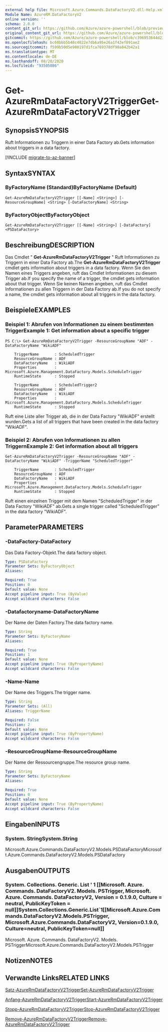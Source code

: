 ```yaml
---
external help file: Microsoft.Azure.Commands.DataFactoryV2.dll-Help.xml
Module Name: AzureRM.DataFactoryV2
online version: ''
schema: 2.0.0
content_git_url: https://github.com/Azure/azure-powershell/blob/preview/src/ResourceManager/DataFactories/Commands.DataFactoryV2/help/Get-AzureRmDataFactoryV2Trigger.md
original_content_git_url: https://github.com/Azure/azure-powershell/blob/preview/src/ResourceManager/DataFactories/Commands.DataFactoryV2/help/Get-AzureRmDataFactoryV2Trigger.md
gitcommit: https://github.com/Azure/azure-powershell/blob/c396953644d237789e0f4e1f726b553913186d34
ms.openlocfilehash: bc60bbb5b48c4022e7db6a95e26a1f43ef891ae2
ms.sourcegitcommit: f599b50d5e980197d1fca769378df90a842b42a1
ms.translationtype: MT
ms.contentlocale: de-DE
ms.lasthandoff: 08/20/2020
ms.locfileid: "93505086"
---
```

# <span data-ttu-id="6ccf9-101">Get-AzureRmDataFactoryV2Trigger</span><span class="sxs-lookup"><span data-stu-id="6ccf9-101">Get-AzureRmDataFactoryV2Trigger</span></span>

## <span data-ttu-id="6ccf9-102">Synopsis</span><span class="sxs-lookup"><span data-stu-id="6ccf9-102">SYNOPSIS</span></span>
<span data-ttu-id="6ccf9-103">Ruft Informationen zu Triggern in einer Data Factory ab.</span><span class="sxs-lookup"><span data-stu-id="6ccf9-103">Gets information about triggers in a data factory.</span></span>

[!INCLUDE [migrate-to-az-banner](../../includes/migrate-to-az-banner.md)]

## <span data-ttu-id="6ccf9-104">Syntax</span><span class="sxs-lookup"><span data-stu-id="6ccf9-104">SYNTAX</span></span>

### <span data-ttu-id="6ccf9-105">ByFactoryName (Standard)</span><span class="sxs-lookup"><span data-stu-id="6ccf9-105">ByFactoryName (Default)</span></span>
```
Get-AzureRmDataFactoryV2Trigger [[-Name] <String>] [-ResourceGroupName] <String> [-DataFactoryName] <String>
```

### <span data-ttu-id="6ccf9-106">ByFactoryObject</span><span class="sxs-lookup"><span data-stu-id="6ccf9-106">ByFactoryObject</span></span>
```
Get-AzureRmDataFactoryV2Trigger [[-Name] <String>] [-DataFactory] <PSDataFactory>
```

## <span data-ttu-id="6ccf9-107">Beschreibung</span><span class="sxs-lookup"><span data-stu-id="6ccf9-107">DESCRIPTION</span></span>
<span data-ttu-id="6ccf9-108">Das Cmdlet " **Get-AzureRmDataFactoryV2Trigger** " Ruft Informationen zu Triggern in einer Data Factory ab.</span><span class="sxs-lookup"><span data-stu-id="6ccf9-108">The **Get-AzureRmDataFactoryV2Trigger** cmdlet gets information about triggers in a data factory.</span></span> <span data-ttu-id="6ccf9-109">Wenn Sie den Namen eines Triggers angeben, ruft das Cmdlet Informationen zu diesem Trigger ab.</span><span class="sxs-lookup"><span data-stu-id="6ccf9-109">If you specify the name of a trigger, the cmdlet gets information about that trigger.</span></span> <span data-ttu-id="6ccf9-110">Wenn Sie keinen Namen angeben, ruft das Cmdlet Informationen zu allen Triggern in der Data Factory ab.</span><span class="sxs-lookup"><span data-stu-id="6ccf9-110">If you do not specify a name, the cmdlet gets information about all triggers in the data factory.</span></span>


## <span data-ttu-id="6ccf9-111">Beispiele</span><span class="sxs-lookup"><span data-stu-id="6ccf9-111">EXAMPLES</span></span>

### <span data-ttu-id="6ccf9-112">Beispiel 1: Abrufen von Informationen zu einem bestimmten Trigger</span><span class="sxs-lookup"><span data-stu-id="6ccf9-112">Example 1: Get information about a specific trigger</span></span>
```
PS C:\> Get-AzureRmDataFactoryV2Trigger -ResourceGroupName "ADF" -DataFactoryName "WikiADF"

    TriggerName       : ScheduledTrigger
    ResourceGroupName : ADF
    DataFactoryName   : WikiADF
    Properties        : Microsoft.Azure.Management.DataFactory.Models.ScheduleTrigger
    RuntimeState      : Stopped

    TriggerName       : ScheduledTrigger2
    ResourceGroupName : ADF
    DataFactoryName   : WikiADF
    Properties        : Microsoft.Azure.Management.DataFactory.Models.ScheduleTrigger
    RuntimeState      : Stopped
```

<span data-ttu-id="6ccf9-113">Ruft eine Liste aller Trigger ab, die in der Data Factory "WikiADF" erstellt wurden.</span><span class="sxs-lookup"><span data-stu-id="6ccf9-113">Gets a list of all triggers that have been created in the data factory "WikiADF".</span></span>

### <span data-ttu-id="6ccf9-114">Beispiel 2: Abrufen von Informationen zu allen Triggern</span><span class="sxs-lookup"><span data-stu-id="6ccf9-114">Example 2: Get information about all triggers</span></span>

```
Get-AzureRmDataFactoryV2Trigger -ResourceGroupName "ADF" -DataFactoryName "WikiADF" -TriggerName "ScheduledTrigger"

    TriggerName       : ScheduledTrigger
    ResourceGroupName : ADF
    DataFactoryName   : WikiADF
    Properties        : Microsoft.Azure.Management.DataFactory.Models.ScheduleTrigger
    RuntimeState      : Stopped
```

<span data-ttu-id="6ccf9-115">Ruft einen einzelnen Trigger mit dem Namen "ScheduledTrigger" in der Data Factory "WikiADF" ab.</span><span class="sxs-lookup"><span data-stu-id="6ccf9-115">Gets a single trigger called "ScheduledTrigger" in the data factory "WikiADF".</span></span>

## <span data-ttu-id="6ccf9-116">Parameter</span><span class="sxs-lookup"><span data-stu-id="6ccf9-116">PARAMETERS</span></span>

### <span data-ttu-id="6ccf9-117">-DataFactory</span><span class="sxs-lookup"><span data-stu-id="6ccf9-117">-DataFactory</span></span>
<span data-ttu-id="6ccf9-118">Das Data Factory-Objekt.</span><span class="sxs-lookup"><span data-stu-id="6ccf9-118">The data factory object.</span></span>

```yaml
Type: PSDataFactory
Parameter Sets: ByFactoryObject
Aliases: 

Required: True
Position: 0
Default value: None
Accept pipeline input: True (ByValue)
Accept wildcard characters: False
```

### <span data-ttu-id="6ccf9-119">-Datafactoryname</span><span class="sxs-lookup"><span data-stu-id="6ccf9-119">-DataFactoryName</span></span>
<span data-ttu-id="6ccf9-120">Der Name der Daten Factory.</span><span class="sxs-lookup"><span data-stu-id="6ccf9-120">The data factory name.</span></span>

```yaml
Type: String
Parameter Sets: ByFactoryName
Aliases: 

Required: True
Position: 1
Default value: None
Accept pipeline input: True (ByPropertyName)
Accept wildcard characters: False
```

### <span data-ttu-id="6ccf9-121">-Name</span><span class="sxs-lookup"><span data-stu-id="6ccf9-121">-Name</span></span>
<span data-ttu-id="6ccf9-122">Der Name des Triggers.</span><span class="sxs-lookup"><span data-stu-id="6ccf9-122">The trigger name.</span></span>

```yaml
Type: String
Parameter Sets: (All)
Aliases: TriggerName

Required: False
Position: 2
Default value: None
Accept pipeline input: True (ByPropertyName)
Accept wildcard characters: False
```

### <span data-ttu-id="6ccf9-123">-ResourceGroupName</span><span class="sxs-lookup"><span data-stu-id="6ccf9-123">-ResourceGroupName</span></span>
<span data-ttu-id="6ccf9-124">Der Name der Ressourcengruppe.</span><span class="sxs-lookup"><span data-stu-id="6ccf9-124">The resource group name.</span></span>

```yaml
Type: String
Parameter Sets: ByFactoryName
Aliases: 

Required: True
Position: 0
Default value: None
Accept pipeline input: True (ByPropertyName)
Accept wildcard characters: False
```

## <span data-ttu-id="6ccf9-125">Eingaben</span><span class="sxs-lookup"><span data-stu-id="6ccf9-125">INPUTS</span></span>

### <span data-ttu-id="6ccf9-126">System. String</span><span class="sxs-lookup"><span data-stu-id="6ccf9-126">System.String</span></span>
<span data-ttu-id="6ccf9-127">Microsoft.Azure.Commands.DataFactoryV2.Models.PSDataFactory</span><span class="sxs-lookup"><span data-stu-id="6ccf9-127">Microsoft.Azure.Commands.DataFactoryV2.Models.PSDataFactory</span></span>


## <span data-ttu-id="6ccf9-128">Ausgaben</span><span class="sxs-lookup"><span data-stu-id="6ccf9-128">OUTPUTS</span></span>

### <span data-ttu-id="6ccf9-129">System. Collections. Generic. List ' 1 [[Microsoft. Azure. Commands. DataFactoryV2. Models. PSTrigger, Microsoft. Azure. Commands. DataFactoryV2, Version = 0.1.9.0, Culture = neutral, PublicKeyToken = null]]</span><span class="sxs-lookup"><span data-stu-id="6ccf9-129">System.Collections.Generic.List\`1[[Microsoft.Azure.Commands.DataFactoryV2.Models.PSTrigger, Microsoft.Azure.Commands.DataFactoryV2, Version=0.1.9.0, Culture=neutral, PublicKeyToken=null]]</span></span>
<span data-ttu-id="6ccf9-130">Microsoft. Azure. Commands. DataFactoryV2. Models. PSTrigger</span><span class="sxs-lookup"><span data-stu-id="6ccf9-130">Microsoft.Azure.Commands.DataFactoryV2.Models.PSTrigger</span></span>


## <span data-ttu-id="6ccf9-131">Notizen</span><span class="sxs-lookup"><span data-stu-id="6ccf9-131">NOTES</span></span>

## <span data-ttu-id="6ccf9-132">Verwandte Links</span><span class="sxs-lookup"><span data-stu-id="6ccf9-132">RELATED LINKS</span></span>
[<span data-ttu-id="6ccf9-133">Satz-AzureRmDataFactoryV2Trigger</span><span class="sxs-lookup"><span data-stu-id="6ccf9-133">Set-AzureRmDataFactoryV2Trigger</span></span>]()

[<span data-ttu-id="6ccf9-134">Anfang-AzureRmDataFactoryV2Trigger</span><span class="sxs-lookup"><span data-stu-id="6ccf9-134">Start-AzureRmDataFactoryV2Trigger</span></span>]()

[<span data-ttu-id="6ccf9-135">Stopp-AzureRmDataFactoryV2Trigger</span><span class="sxs-lookup"><span data-stu-id="6ccf9-135">Stop-AzureRmDataFactoryV2Trigger</span></span>]()

[<span data-ttu-id="6ccf9-136">Remove-AzureRmDataFactoryV2Trigger</span><span class="sxs-lookup"><span data-stu-id="6ccf9-136">Remove-AzureRmDataFactoryV2Trigger</span></span>]()
